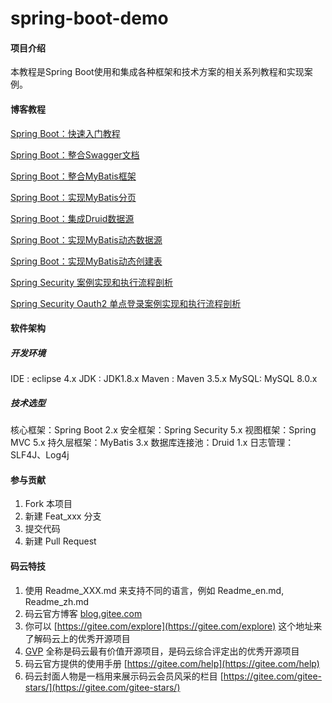 # spring-boot-demo

#### 项目介绍
本教程是Spring Boot使用和集成各种框架和技术方案的相关系列教程和实现案例。


#### 博客教程

[Spring Boot：快速入门教程](https://www.cnblogs.com/xifengxiaoma/p/11019240.html)

[Spring Boot：整合Swagger文档](https://www.cnblogs.com/xifengxiaoma/p/11022146.html)

[Spring Boot：整合MyBatis框架](https://www.cnblogs.com/xifengxiaoma/p/11024402.html)

[Spring Boot：实现MyBatis分页](https://www.cnblogs.com/xifengxiaoma/p/11027551.html)

[Spring Boot：集成Druid数据源](https://www.cnblogs.com/xifengxiaoma/p/11028248.html)

[Spring Boot：实现MyBatis动态数据源](https://www.cnblogs.com/xifengxiaoma/p/11040336.html)

[Spring Boot：实现MyBatis动态创建表](https://www.cnblogs.com/xifengxiaoma/p/11041509.html)

[Spring Security 案例实现和执行流程剖析](https://www.cnblogs.com/xifengxiaoma/p/10020960.html)

[Spring Security Oauth2 单点登录案例实现和执行流程剖析](https://www.cnblogs.com/xifengxiaoma/p/10043173.html)


#### 软件架构

##### 开发环境
IDE : eclipse 4.x
JDK : JDK1.8.x
Maven : Maven 3.5.x
MySQL: MySQL 8.0.x

##### 技术选型
核心框架：Spring Boot 2.x
安全框架：Spring Security 5.x
视图框架：Spring MVC 5.x
持久层框架：MyBatis 3.x
数据库连接池：Druid 1.x
日志管理：SLF4J、Log4j

#### 参与贡献

1. Fork 本项目
2. 新建 Feat_xxx 分支
3. 提交代码
4. 新建 Pull Request


#### 码云特技

1. 使用 Readme\_XXX.md 来支持不同的语言，例如 Readme\_en.md, Readme\_zh.md
2. 码云官方博客 [blog.gitee.com](https://blog.gitee.com)
3. 你可以 [https://gitee.com/explore](https://gitee.com/explore) 这个地址来了解码云上的优秀开源项目
4. [GVP](https://gitee.com/gvp) 全称是码云最有价值开源项目，是码云综合评定出的优秀开源项目
5. 码云官方提供的使用手册 [https://gitee.com/help](https://gitee.com/help)
6. 码云封面人物是一档用来展示码云会员风采的栏目 [https://gitee.com/gitee-stars/](https://gitee.com/gitee-stars/)